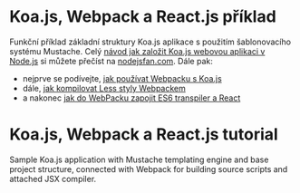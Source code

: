 # Koa.js, Webpack a React.js příklad

Funkční příklad základní struktury Koa.js aplikace s použitím šablonovacího systému Mustache. Celý [návod jak založit Koa.js webovou aplikaci v Node.js](http://nodejsfan.com/jdeme-budoucnosti-naproti-s-koa-js-startujeme-novy-projekt/) si můžete přečíst na [nodejsfan.com](http://nodejsfan.com). Dále pak:

- nejprve se podívejte, [jak používat Webpacku s Koa.js](http://nodejsfan.com/webpack-a-koa-js)
- dále, [jak kompilovat Less styly Webpackem](http://nodejsfan.com/kompilujeme-less-styly-webpackem)
- a nakonec [jak do WebPacku zapojit ES6 transpiler a React](http://nodejsfan.com/startujeme-react-v-es6-s-pomoci-webpacku)

# Koa.js, Webpack a React.js tutorial

Sample Koa.js application with Mustache templating engine and base project structure, connected with Webpack for building source scripts and attached JSX compiler.
